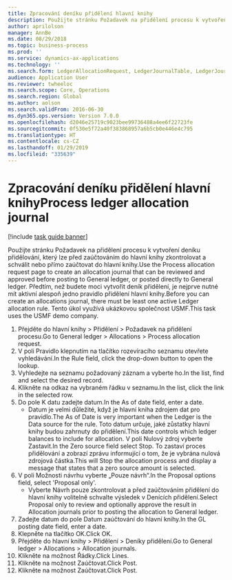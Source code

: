 ```yaml
---
title: Zpracování deníku přidělení hlavní knihy
description: Použijte stránku Požadavek na přidělení procesu k vytvoření deníku přidělování, který lze před zaúčtováním do hlavní knihy zkontrolovat a schválit nebo přímo zaúčtovat do hlavní knihy.
author: aprilolson
manager: AnnBe
ms.date: 08/29/2018
ms.topic: business-process
ms.prod: ''
ms.service: dynamics-ax-applications
ms.technology: ''
ms.search.form: LedgerAllocationRequest, LedgerJournalTable, LedgerJournalTransAllocation
audience: Application User
ms.reviewer: twheeloc
ms.search.scope: Core, Operations
ms.search.region: Global
ms.author: aolson
ms.search.validFrom: 2016-06-30
ms.dyn365.ops.version: Version 7.0.0
ms.openlocfilehash: d2046e25719c9023bee99736488a4ee6f22723fe
ms.sourcegitcommit: 0f530e5f72a40f383868957a6b5cb0e446e4c795
ms.translationtype: HT
ms.contentlocale: cs-CZ
ms.lasthandoff: 01/29/2019
ms.locfileid: "335639"
---
```

# <a name="process-ledger-allocation-journal"></a><span data-ttu-id="6f321-103">Zpracování deníku přidělení hlavní knihy</span><span class="sxs-lookup"><span data-stu-id="6f321-103">Process ledger allocation journal</span></span>

[!include [task guide banner](../../includes/task-guide-banner.md)]

<span data-ttu-id="6f321-104">Použijte stránku Požadavek na přidělení procesu k vytvoření deníku přidělování, který lze před zaúčtováním do hlavní knihy zkontrolovat a schválit nebo přímo zaúčtovat do hlavní knihy.</span><span class="sxs-lookup"><span data-stu-id="6f321-104">Use the Process allocation request page to create an allocation journal that can be reviewed and approved before posting to General ledger, or posted directly to General ledger.</span></span> <span data-ttu-id="6f321-105">Předtím, než budete moci vytvořit deník přidělení, je nejprve nutné mít aktivní alespoň jedno pravidlo přidělení hlavní knihy.</span><span class="sxs-lookup"><span data-stu-id="6f321-105">Before you can create an allocations journal, there must be least one active Ledger allocation rule.</span></span> <span data-ttu-id="6f321-106">Tento úkol využívá ukázkovou společnost USMF.</span><span class="sxs-lookup"><span data-stu-id="6f321-106">This task uses the USMF demo company.</span></span>

1. <span data-ttu-id="6f321-107">Přejděte do hlavní knihy > Přidělení > Požadavek na přidělení procesu.</span><span class="sxs-lookup"><span data-stu-id="6f321-107">Go to General ledger > Allocations > Process allocation request.</span></span>
2. <span data-ttu-id="6f321-108">V poli Pravidlo klepnutím na tlačítko rozevíracího seznamu otevřete vyhledávání.</span><span class="sxs-lookup"><span data-stu-id="6f321-108">In the Rule field, click the drop-down button to open the lookup.</span></span>
3. <span data-ttu-id="6f321-109">Vyhledejte na seznamu požadovaný záznam a vyberte ho.</span><span class="sxs-lookup"><span data-stu-id="6f321-109">In the list, find and select the desired record.</span></span>
4. <span data-ttu-id="6f321-110">Klikněte na odkaz na vybraném řádku v seznamu.</span><span class="sxs-lookup"><span data-stu-id="6f321-110">In the list, click the link in the selected row.</span></span>
5. <span data-ttu-id="6f321-111">Do pole K datu zadejte datum.</span><span class="sxs-lookup"><span data-stu-id="6f321-111">In the As of date field, enter a date.</span></span>
    * <span data-ttu-id="6f321-112">Datum je velmi důležité, když je hlavní kniha zdrojem dat pro pravidlo.</span><span class="sxs-lookup"><span data-stu-id="6f321-112">The As of Date is very important when the Ledger is the Data source for the rule.</span></span> <span data-ttu-id="6f321-113">Toto datum určuje, jaké zůstatky hlavní knihy budou zahrnuty do přidělení.</span><span class="sxs-lookup"><span data-stu-id="6f321-113">This date controls which ledger balances to include for allocation.</span></span>     <span data-ttu-id="6f321-114">V poli Nulový zdroj vyberte Zastavit.</span><span class="sxs-lookup"><span data-stu-id="6f321-114">In the Zero source field select Stop.</span></span> <span data-ttu-id="6f321-115">To zastaví proces přidělování a zobrazí zprávu informující o tom, že je vybrána nulová zdrojová částka.</span><span class="sxs-lookup"><span data-stu-id="6f321-115">This will  Stop the allocation process and display a message that states that a zero source amount is selected.</span></span>  
6. <span data-ttu-id="6f321-116">V poli Možnosti návrhu vyberte „Pouze návrh“.</span><span class="sxs-lookup"><span data-stu-id="6f321-116">In the Proposal options field, select 'Proposal only'.</span></span>
    * <span data-ttu-id="6f321-117">Vyberte Návrh pouze zkontrolovat a před zaúčtováním přidělení do hlavní knihy volitelně schvalte výsledek v Denících přidělení.</span><span class="sxs-lookup"><span data-stu-id="6f321-117">Select Proposal only to review and optionally approve the result in Allocation journals prior to posting the allocation to General ledger.</span></span>  
7. <span data-ttu-id="6f321-118">Zadejte datum do pole Datum zaúčtování do hlavní knihy.</span><span class="sxs-lookup"><span data-stu-id="6f321-118">In the GL posting date field, enter a date.</span></span>
8. <span data-ttu-id="6f321-119">Klepněte na tlačítko OK.</span><span class="sxs-lookup"><span data-stu-id="6f321-119">Click OK.</span></span>
9. <span data-ttu-id="6f321-120">Přejděte do hlavní knihy > Přidělení > Deníky přidělení.</span><span class="sxs-lookup"><span data-stu-id="6f321-120">Go to General ledger > Allocations > Allocation journals.</span></span>
10. <span data-ttu-id="6f321-121">Klikněte na možnost Řádky.</span><span class="sxs-lookup"><span data-stu-id="6f321-121">Click Lines.</span></span>
11. <span data-ttu-id="6f321-122">Klikněte na možnost Zaúčtovat.</span><span class="sxs-lookup"><span data-stu-id="6f321-122">Click Post.</span></span>
12. <span data-ttu-id="6f321-123">Klikněte na možnost Zaúčtovat.</span><span class="sxs-lookup"><span data-stu-id="6f321-123">Click Post.</span></span>

